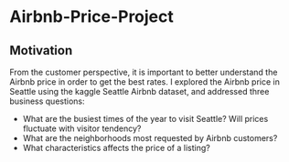 # Airbnb-Price-Project
## Motivation
From the customer perspective, it is important to better understand the Airbnb price in order to get the best rates. I explored the Airbnb price in Seattle using the kaggle Seattle Airbnb dataset, and addressed three business questions:
* What are the busiest times of the year to visit Seattle? Will prices fluctuate with visitor tendency?
* What are the neighborhoods most requested by Airbnb customers?
* What characteristics affects the price of a listing?
